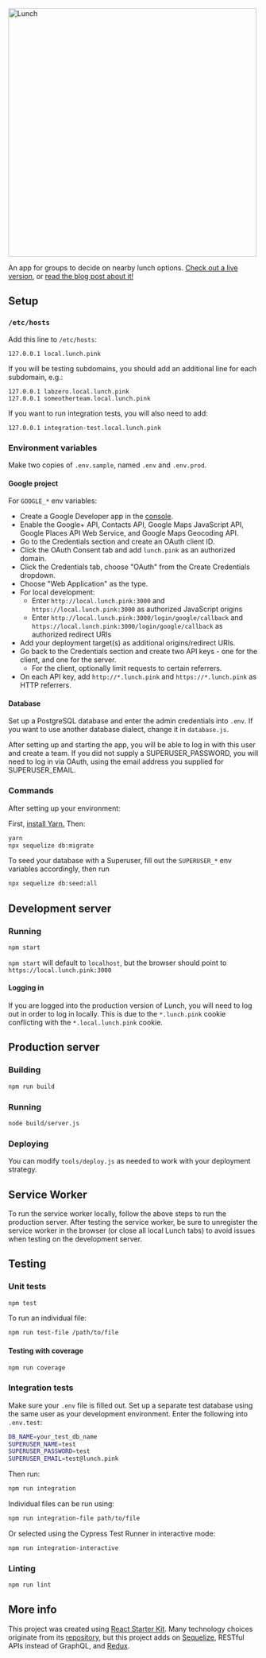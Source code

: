 <img src="https://github.com/labzero/lunch/raw/master/src/components/Header/lunch.png" width="500" alt="Lunch">

An app for groups to decide on nearby lunch options. [Check out a live version](https://lunch.pink), or [read the blog post about it!](https://labzero.com/people/blog/lunch-search-no-longer-to-sate-your-hunger)

## Setup

### `/etc/hosts`

Add this line to `/etc/hosts`:

```
127.0.0.1 local.lunch.pink
```

If you will be testing subdomains, you should add an additional line for each subdomain, e.g.:

```
127.0.0.1 labzero.local.lunch.pink
127.0.0.1 someotherteam.local.lunch.pink
```

If you want to run integration tests, you will also need to add:

```
127.0.0.1 integration-test.local.lunch.pink
```

### Environment variables

Make two copies of `.env.sample`, named `.env` and `.env.prod`.

#### Google project

For `GOOGLE_*` env variables:

* Create a Google Developer app in the [console](https://console.developers.google.com/).
* Enable the Google+ API, Contacts API, Google Maps JavaScript API, Google Places API Web Service, and Google Maps Geocoding API.
* Go to the Credentials section and create an OAuth client ID.
* Click the OAuth Consent tab and add `lunch.pink` as an authorized domain.
* Click the Credentials tab, choose "OAuth" from the Create Credentials dropdown.
* Choose "Web Application" as the type.
* For local development:
  * Enter `http://local.lunch.pink:3000` and `https://local.lunch.pink:3000` as authorized JavaScript origins
  * Enter `http://local.lunch.pink:3000/login/google/callback` and `https://local.lunch.pink:3000/login/google/callback` as authorized redirect URIs
* Add your deployment target(s) as additional origins/redirect URIs.
* Go back to the Credentials section and create two API keys - one for the client, and one for the server.
  * For the client, optionally limit requests to certain referrers.
* On each API key, add `http://*.lunch.pink` and `https://*.lunch.pink` as HTTP referrers.

#### Database

Set up a PostgreSQL database and enter the admin credentials into `.env`. If you want to use another database dialect, change it in `database.js`.

After setting up and starting the app, you will be able to log in with this user and create a team. If you did not supply a SUPERUSER_PASSWORD, you will need to log in via OAuth, using the email address you supplied for SUPERUSER_EMAIL.

### Commands

After setting up your environment:

First, [install Yarn.](https://yarnpkg.com/en/docs/install) Then:

```bash
yarn
npx sequelize db:migrate
```

To seed your database with a Superuser, fill out the `SUPERUSER_*` env variables accordingly, then run

```bash
npx sequelize db:seed:all
```

## Development server

### Running

```bash
npm start
```

`npm start` will default to `localhost`, but the browser should point to `https://local.lunch.pink:3000`

#### Logging in

If you are logged into the production version of Lunch, you will need to log out in order to log in locally. This is due to the `*.lunch.pink` cookie conflicting with the `*.local.lunch.pink` cookie.

## Production server

### Building

```bash
npm run build
```

### Running

```bash
node build/server.js
```

### Deploying

You can modify `tools/deploy.js` as needed to work with your deployment strategy.

## Service Worker

To run the service worker locally, follow the above steps to run the production server. After testing the service worker, be sure to unregister the service worker in the browser (or close all local Lunch tabs) to avoid issues when testing on the development server.

## Testing

### Unit tests

```bash
npm test
```

To run an individual file:

```bash
npm run test-file /path/to/file
```

#### Testing with coverage

```bash
npm run coverage
```

### Integration tests

Make sure your `.env` file is filled out. Set up a separate test database using the same user as your development environment. Enter the following into `.env.test`:

```bash
DB_NAME=your_test_db_name
SUPERUSER_NAME=test
SUPERUSER_PASSWORD=test
SUPERUSER_EMAIL=test@lunch.pink
```

Then run:

```bash
npm run integration
```

Individual files can be run using:

```bash
npm run integration-file path/to/file
```

Or selected using the Cypress Test Runner in interactive mode:

```bash
npm run integration-interactive
```

### Linting

```bash
npm run lint
```

## More info

This project was created using [React Starter Kit](https://reactstarter.com/). Many technology choices originate from its [repository](https://github.com/kriasoft/react-starter-kit), but this project adds on [Sequelize](http://docs.sequelizejs.com/en/latest/), RESTful APIs instead of GraphQL, and [Redux](http://redux.js.org/).
